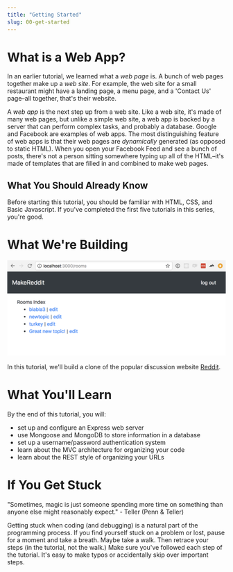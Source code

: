 ```yaml
---
title: "Getting Started"
slug: 00-get-started
---
```


# What is a Web App?

In an earlier tutorial, we learned what a _web page_ is. A bunch of web pages together make up a _web site_. For example, the web site for a small restaurant might have a landing page, a menu page, and a 'Contact Us' page–all together, that's their website.

A _web app_ is the next step up from a web site. Like a web site, it's made of many web pages, but unlike a simple web site, a web app is backed by a server that can perform complex tasks, and probably a database. Google and Facebook are examples of web apps. The most distinguishing feature of web apps is that their web pages are _dynamically_ generated (as opposed to static HTML).  When you open your Facebook Feed and see a bunch of posts, there's not a person sitting somewhere typing up all of the HTML–it's made of templates that are filled in and combined to make web pages.


## What You Should Already Know

Before starting this tutorial, you should be familiar with HTML, CSS, and Basic Javascript. If you've completed the first five tutorials in this series, you're good.


# What We're Building

![MS Reddit](assets/ms_reddit.png)

In this tutorial, we'll build a clone of the popular discussion website [Reddit](https://www.reddit.com/).

<!-- TODO: a little more description and a screenshot -->

# What You'll Learn

By the end of this tutorial, you will:

- set up and configure an Express web server
- use Mongoose and MongoDB to store information in a database
- set up a username/password authentication system
- learn about the MVC architecture for organizing your code
- learn about the REST style of organizing your URLs

# If You Get Stuck


"Sometimes, magic is just someone spending more time on something than anyone else might reasonably expect." - Teller (Penn & Teller)

Getting stuck when coding (and debugging) is a natural part of the programming process. If you find yourself stuck on a problem or lost, pause for a moment and take a breath. Maybe take a walk. Then retrace your steps (in the tutorial, not the walk.) Make sure you've followed each step of the tutorial. It's easy to make typos or accidentally skip over important steps.
